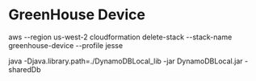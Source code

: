 # GreenHouse Device

aws --region us-west-2 cloudformation delete-stack --stack-name greenhouse-device --profile jesse

java -Djava.library.path=./DynamoDBLocal_lib -jar DynamoDBLocal.jar -sharedDb
